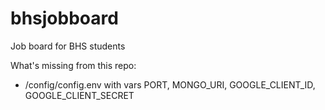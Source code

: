 # bhsjobboard

Job board for BHS students

What's missing from this repo:
- /config/config.env with vars PORT, MONGO_URI, GOOGLE_CLIENT_ID, GOOGLE_CLIENT_SECRET